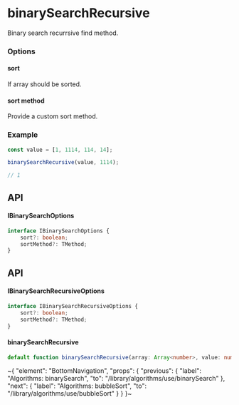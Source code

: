 
# binarySearchRecursive

Binary search recurrsive find method.

### Options

#### sort

If array should be sorted.

#### sort method

Provide a custom sort method.

### Example

```ts
const value = [1, 1114, 114, 14];

binarySearchRecursive(value, 1114);

// 1
```

## API

#### IBinarySearchOptions

```ts
interface IBinarySearchOptions {
    sort?: boolean;
    sortMethod?: TMethod;
}
```

## API

#### IBinarySearchRecursiveOptions

```ts
interface IBinarySearchRecursiveOptions {
    sort?: boolean;
    sortMethod?: TMethod;
}
```

#### binarySearchRecursive

```ts
default function binarySearchRecursive(array: Array<number>, value: number, startValue?: number, endValue?: number, options?: IBinarySearchRecursiveOptions): any;
```


~{
  "element": "BottomNavigation",
  "props": {
    "previous": {
      "label": "Algorithms: binarySearch",
      "to": "/library/algorithms/use/binarySearch"
    },
    "next": {
      "label": "Algorithms: bubbleSort",
      "to": "/library/algorithms/use/bubbleSort"
    }
  }
}~
